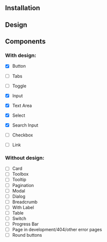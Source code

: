 ## Installation

## Design

## Components 

### With design:

- [x] Button
- [ ] Tabs
- [ ] Toggle
- [x] Input
- [x] Text Area
- [x] Select
- [x] Search Input
- [ ] Checkbox
- [ ] Link


### Without design:

- [ ] Card
- [ ] Toolbox
- [ ] Tooltip
- [ ] Pagination
- [ ] Modal
- [ ] Dialog
- [ ] Breadcrumb
- [ ] With Label
- [ ] Table
- [ ] Switch
- [ ] Progress Bar
- [ ] Page in development/404/other error pages
- [ ] Round buttons 